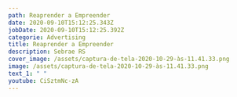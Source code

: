 ```yaml
---
path: Reaprender a Empreender
date: 2020-09-10T15:12:25.343Z
jobDate: 2020-09-10T15:12:25.392Z
categorie: Advertising
title: Reaprender a Empreender
description: Sebrae RS
cover_image: /assets/captura-de-tela-2020-10-29-às-11.41.33.png
image: /assets/captura-de-tela-2020-10-29-às-11.41.33.png
text_1: " "
youtube: CiSztmNc-zA
---
```

